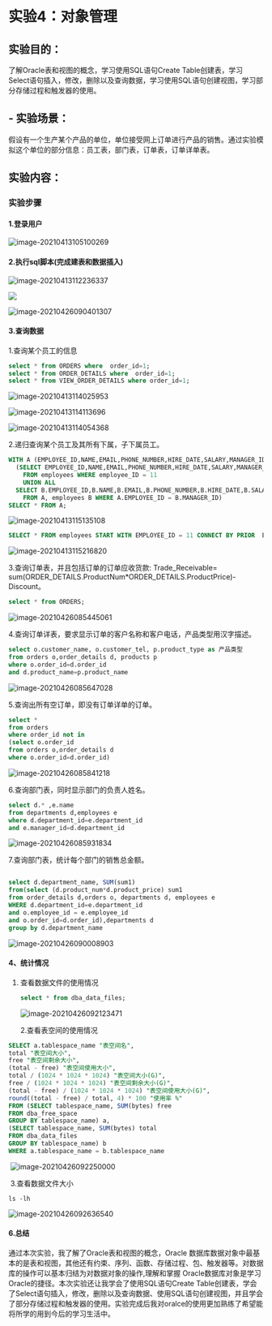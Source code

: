 # 实验4：对象管理

## 实验目的：

了解Oracle表和视图的概念，学习使用SQL语句Create Table创建表，学习Select语句插入，修改，删除以及查询数据，学习使用SQL语句创建视图，学习部分存储过程和触发器的使用。

## - 实验场景：

假设有一个生产某个产品的单位，单位接受网上订单进行产品的销售。通过实验模拟这个单位的部分信息：员工表，部门表，订单表，订单详单表。

## 实验内容：

### 实验步骤

#### 1.登录用户

![image-20210413105100269](test4.assets/image-20210413105100269.png)

#### 2.执行sql脚本(完成建表和数据插入)

![image-20210413112236337](test4.assets/image-20210413112236337.png)

![](test4.assets/image-20210426090355493.png)

![image-20210426090401307](test4.assets/image-20210426090401307.png)

#### 3.查询数据

1.查询某个员工的信息

```.sql
select * from ORDERS where  order_id=1;
select * from ORDER_DETAILS where  order_id=1;
select * from VIEW_ORDER_DETAILS where order_id=1;
```

![image-20210413114025953](test4.assets/image-20210413114025953.png)

![image-20210413114113696](test4.assets/image-20210413114113696.png)

![image-20210413114054368](test4.assets/image-20210413114054368.png)

2.递归查询某个员工及其所有下属，子下属员工。

```.sql
WITH A (EMPLOYEE_ID,NAME,EMAIL,PHONE_NUMBER,HIRE_DATE,SALARY,MANAGER_ID,DEPARTMENT_ID) AS
  (SELECT EMPLOYEE_ID,NAME,EMAIL,PHONE_NUMBER,HIRE_DATE,SALARY,MANAGER_ID,DEPARTMENT_ID
    FROM employees WHERE employee_ID = 11
    UNION ALL
  SELECT B.EMPLOYEE_ID,B.NAME,B.EMAIL,B.PHONE_NUMBER,B.HIRE_DATE,B.SALARY,B.MANAGER_ID,B.DEPARTMENT_ID
    FROM A, employees B WHERE A.EMPLOYEE_ID = B.MANAGER_ID)
SELECT * FROM A;
```

![image-20210413115135108](test4.assets/image-20210413115135108.png)

```.sql
SELECT * FROM employees START WITH EMPLOYEE_ID = 11 CONNECT BY PRIOR  EMPLOYEE_ID = MANAGER_ID;
```

![image-20210413115216820](test4.assets/image-20210413115216820.png)

3.查询订单表，并且包括订单的订单应收货款: Trade_Receivable= sum(ORDER_DETAILS.ProductNum*ORDER_DETAILS.ProductPrice)- Discount。

```.sql
select * from ORDERS;
```

![image-20210426085445061](test4.assets/image-20210426085445061.png)

4.查询订单详表，要求显示订单的客户名称和客户电话，产品类型用汉字描述。

```.sql
select o.customer_name, o.customer_tel, p.product_type as 产品类型
from orders o,order_details d, products p
where o.order_id=d.order_id
and d.product_name=p.product_name
```

![image-20210426085647028](test4.assets/image-20210426085647028.png)

5.查询出所有空订单，即没有订单详单的订单。

```.sql
select * 
from orders
where order_id not in 
(select o.order_id 
from orders o,order_details d 
where o.order_id=d.order_id)
```

![image-20210426085841218](test4.assets/image-20210426085841218.png)

6.查询部门表，同时显示部门的负责人姓名。

```.sql
select d.* ,e.name
from departments d,employees e
where d.department_id=e.department_id
and e.manager_id=d.department_id
```

![image-20210426085931834](test4.assets/image-20210426085931834.png)

7.查询部门表，统计每个部门的销售总金额。

```.sql

select d.department_name, SUM(sum1)
from(select (d.product_num*d.product_price) sum1
from order_details d,orders o, departments d, employees e 
WHERE d.department_id=e.department_id
and o.employee_id = e.employee_id 
and o.order_id=d.order_id),departments d
group by d.department_name
```

![image-20210426090008903](test4.assets/image-20210426090008903.png)



#### 4、统计情况

1. 查看数据文件的使用情况

   ```.sql
   select * from dba_data_files;
   ```

   

   ![image-20210426092123471](test4.assets/image-20210426092123471.png)

   2.查看表空间的使用情况

```.sql
SELECT a.tablespace_name "表空间名",
total "表空间大小",
free "表空间剩余大小",
(total - free) "表空间使用大小",
total / (1024 * 1024 * 1024) "表空间大小(G)",
free / (1024 * 1024 * 1024) "表空间剩余大小(G)",
(total - free) / (1024 * 1024 * 1024) "表空间使用大小(G)",
round((total - free) / total, 4) * 100 "使用率 %"
FROM (SELECT tablespace_name, SUM(bytes) free
FROM dba_free_space
GROUP BY tablespace_name) a,
(SELECT tablespace_name, SUM(bytes) total
FROM dba_data_files
GROUP BY tablespace_name) b
WHERE a.tablespace_name = b.tablespace_name
```



​	![image-20210426092250000](test4.assets/image-20210426092250000.png)

​	3.查看数据文件大小

```.shell
ls -lh
```



![image-20210426092636540](test4.assets/image-20210426092636540.png)

#### 6.总结

通过本次实验，我了解了Oracle表和视图的概念，Oracle 数据库数据对象中最基本的是表和视图，其他还有约束、序列、函数、存储过程、包、触发器等。对数据库的操作可以基本归结为对数据对象的操作,理解和掌握 Oracle数据库对象是学习Oracle的捷径。本次实验还让我学会了使用SQL语句Create Table创建表，学会了Select语句插入，修改，删除以及查询数据、使用SQL语句创建视图，并且学会了部分存储过程和触发器的使用。实验完成后我对oralce的使用更加熟练了希望能将所学的用到今后的学习生活中。